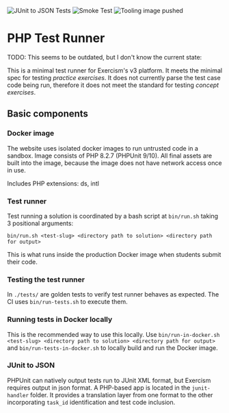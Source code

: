 ![JUnit to JSON Tests](https://github.com/exercism/php-test-runner/workflows/Test%20JUnit-to-JSON/badge.svg) ![Smoke Test](https://github.com/exercism/php-test-runner/workflows/Smoke%20Test/badge.svg) ![Tooling image pushed](https://github.com/exercism/php-test-runner/workflows/Deploy/badge.svg)

# PHP Test Runner

TODO: This seems to be outdated, but I don't know the current state:

This is a minimal test runner for Exercism's v3 platform.
It meets the minimal spec for testing _practice exercises_.
It does not currently parse the test case code being run, therefore it does not meet the standard for testing _concept exercises_.

## Basic components

### Docker image

The website uses isolated docker images to run untrusted code in a sandbox.
Image consists of PHP 8.2.7 (PHPUnit 9/10).
All final assets are built into the image, because the image does not have network access once in use.

Includes PHP extensions: ds, intl

### Test runner

Test running a solution is coordinated by a bash script at `bin/run.sh` taking 3 positional arguments:

```text
bin/run.sh <test-slug> <directory path to solution> <directory path for output>
```

This is what runs inside the production Docker image when students submit their code.

### Testing the test runner

In `./tests/` are golden tests to verify test runner behaves as expected.
The CI uses `bin/run-tests.sh` to execute them.

### Running tests in Docker locally

This is the recommended way to use this locally.
Use `bin/run-in-docker.sh <test-slug> <directory path to solution> <directory path for output>` and `bin/run-tests-in-docker.sh` to locally build and run the Docker image.

### JUnit to JSON

PHPUnit can natively output tests run to JUnit XML format, but Exercism requires output in json format.
A PHP-based app is located in the `junit-handler` folder.
It provides a translation layer from one format to the other incorporating `task_id` identification and test code inclusion.
